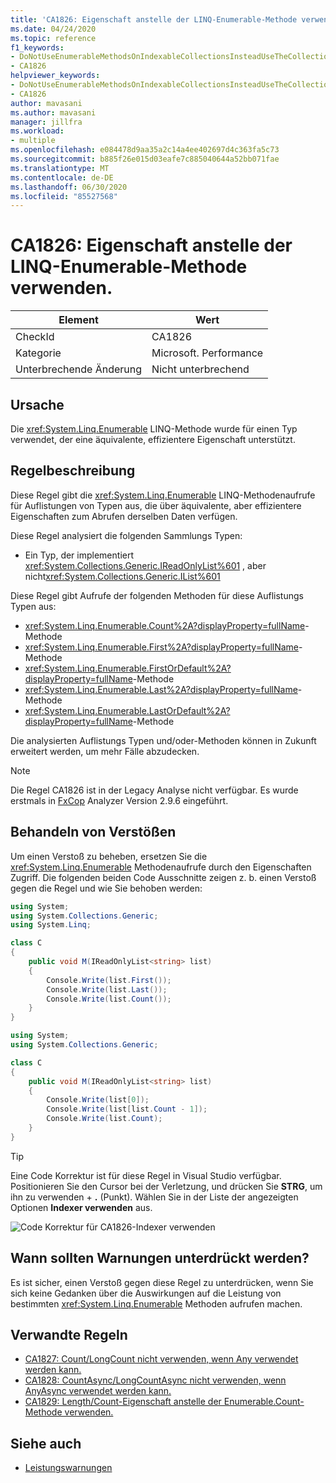 ```yaml
---
title: 'CA1826: Eigenschaft anstelle der LINQ-Enumerable-Methode verwenden.'
ms.date: 04/24/2020
ms.topic: reference
f1_keywords:
- DoNotUseEnumerableMethodsOnIndexableCollectionsInsteadUseTheCollectionDirectlyAnalyzer
- CA1826
helpviewer_keywords:
- DoNotUseEnumerableMethodsOnIndexableCollectionsInsteadUseTheCollectionDirectlyAnalyzer
- CA1826
author: mavasani
ms.author: mavasani
manager: jillfra
ms.workload:
- multiple
ms.openlocfilehash: e084478d9aa35a2c14a4ee402697d4c363fa5c73
ms.sourcegitcommit: b885f26e015d03eafe7c885040644a52bb071fae
ms.translationtype: MT
ms.contentlocale: de-DE
ms.lasthandoff: 06/30/2020
ms.locfileid: "85527568"
---
```

# <a name="ca1826-use-property-instead-of-linq-enumerable-method"></a>CA1826: Eigenschaft anstelle der LINQ-Enumerable-Methode verwenden.

|Element|Wert|
|-|-|
|CheckId|CA1826|
|Kategorie|Microsoft. Performance|
|Unterbrechende Änderung|Nicht unterbrechend|

## <a name="cause"></a>Ursache

Die <xref:System.Linq.Enumerable> LINQ-Methode wurde für einen Typ verwendet, der eine äquivalente, effizientere Eigenschaft unterstützt.

## <a name="rule-description"></a>Regelbeschreibung

Diese Regel gibt die <xref:System.Linq.Enumerable> LINQ-Methodenaufrufe für Auflistungen von Typen aus, die über äquivalente, aber effizientere Eigenschaften zum Abrufen derselben Daten verfügen.

Diese Regel analysiert die folgenden Sammlungs Typen:

- Ein Typ, der implementiert <xref:System.Collections.Generic.IReadOnlyList%601> , aber nicht<xref:System.Collections.Generic.IList%601>

Diese Regel gibt Aufrufe der folgenden Methoden für diese Auflistungs Typen aus:

- <xref:System.Linq.Enumerable.Count%2A?displayProperty=fullName>-Methode
- <xref:System.Linq.Enumerable.First%2A?displayProperty=fullName>-Methode
- <xref:System.Linq.Enumerable.FirstOrDefault%2A?displayProperty=fullName>-Methode
- <xref:System.Linq.Enumerable.Last%2A?displayProperty=fullName>-Methode
- <xref:System.Linq.Enumerable.LastOrDefault%2A?displayProperty=fullName>-Methode

Die analysierten Auflistungs Typen und/oder-Methoden können in Zukunft erweitert werden, um mehr Fälle abzudecken.

> [!NOTE]
> Die Regel CA1826 ist in der Legacy Analyse nicht verfügbar. Es wurde erstmals in [FxCop](https://www.nuget.org/packages/Microsoft.CodeAnalysis.FxCopAnalyzers) Analyzer Version 2.9.6 eingeführt.

## <a name="how-to-fix-violations"></a>Behandeln von Verstößen

Um einen Verstoß zu beheben, ersetzen Sie die <xref:System.Linq.Enumerable> Methodenaufrufe durch den Eigenschaften Zugriff. Die folgenden beiden Code Ausschnitte zeigen z. b. einen Verstoß gegen die Regel und wie Sie behoben werden:

```csharp
using System;
using System.Collections.Generic;
using System.Linq;

class C
{
    public void M(IReadOnlyList<string> list)
    {
        Console.Write(list.First());
        Console.Write(list.Last());
        Console.Write(list.Count());
    }
}
```


```csharp
using System;
using System.Collections.Generic;

class C
{
    public void M(IReadOnlyList<string> list)
    {
        Console.Write(list[0]);
        Console.Write(list[list.Count - 1]);
        Console.Write(list.Count);
    }
}
```

> [!TIP]
> Eine Code Korrektur ist für diese Regel in Visual Studio verfügbar. Positionieren Sie den Cursor bei der Verletzung, und drücken Sie **STRG**, um ihn zu verwenden + **.** (Punkt). Wählen Sie in der Liste der angezeigten Optionen **Indexer verwenden** aus.
>
> ![Code Korrektur für CA1826-Indexer verwenden](media/ca1826-codefix.png)

## <a name="when-to-suppress-warnings"></a>Wann sollten Warnungen unterdrückt werden?

Es ist sicher, einen Verstoß gegen diese Regel zu unterdrücken, wenn Sie sich keine Gedanken über die Auswirkungen auf die Leistung von bestimmten <xref:System.Linq.Enumerable> Methoden aufrufen machen.

## <a name="related-rules"></a>Verwandte Regeln

- [CA1827: Count/LongCount nicht verwenden, wenn Any verwendet werden kann.](ca1827.md)
- [CA1828: CountAsync/LongCountAsync nicht verwenden, wenn AnyAsync verwendet werden kann.](ca1828.md)
- [CA1829: Length/Count-Eigenschaft anstelle der Enumerable.Count-Methode verwenden.](ca1829.md)

## <a name="see-also"></a>Siehe auch

- [Leistungswarnungen](../code-quality/performance-warnings.md)
